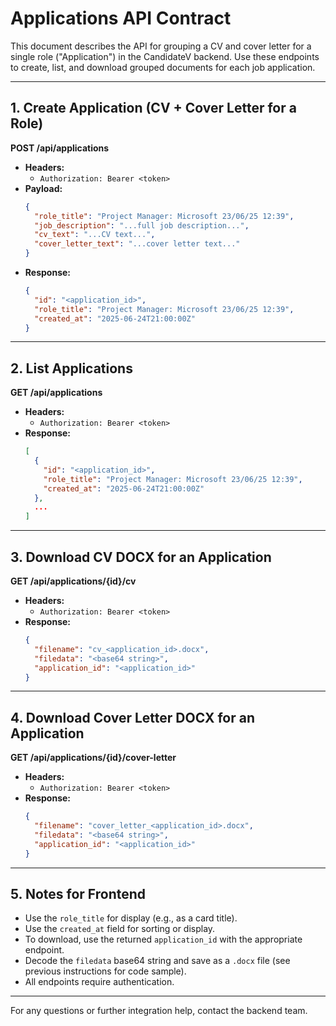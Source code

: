 # Applications API Contract

This document describes the API for grouping a CV and cover letter for a single role ("Application") in the CandidateV backend. Use these endpoints to create, list, and download grouped documents for each job application.

---

## 1. Create Application (CV + Cover Letter for a Role)

**POST /api/applications**

- **Headers:**
  - `Authorization: Bearer <token>`
- **Payload:**
  ```json
  {
    "role_title": "Project Manager: Microsoft 23/06/25 12:39",
    "job_description": "...full job description...",
    "cv_text": "...CV text...",
    "cover_letter_text": "...cover letter text..."
  }
  ```
- **Response:**
  ```json
  {
    "id": "<application_id>",
    "role_title": "Project Manager: Microsoft 23/06/25 12:39",
    "created_at": "2025-06-24T21:00:00Z"
  }
  ```

---

## 2. List Applications

**GET /api/applications**

- **Headers:**
  - `Authorization: Bearer <token>`
- **Response:**
  ```json
  [
    {
      "id": "<application_id>",
      "role_title": "Project Manager: Microsoft 23/06/25 12:39",
      "created_at": "2025-06-24T21:00:00Z"
    },
    ...
  ]
  ```

---

## 3. Download CV DOCX for an Application

**GET /api/applications/{id}/cv**

- **Headers:**
  - `Authorization: Bearer <token>`
- **Response:**
  ```json
  {
    "filename": "cv_<application_id>.docx",
    "filedata": "<base64 string>",
    "application_id": "<application_id>"
  }
  ```

---

## 4. Download Cover Letter DOCX for an Application

**GET /api/applications/{id}/cover-letter**

- **Headers:**
  - `Authorization: Bearer <token>`
- **Response:**
  ```json
  {
    "filename": "cover_letter_<application_id>.docx",
    "filedata": "<base64 string>",
    "application_id": "<application_id>"
  }
  ```

---

## 5. Notes for Frontend
- Use the `role_title` for display (e.g., as a card title).
- Use the `created_at` field for sorting or display.
- To download, use the returned `application_id` with the appropriate endpoint.
- Decode the `filedata` base64 string and save as a `.docx` file (see previous instructions for code sample).
- All endpoints require authentication.

---

For any questions or further integration help, contact the backend team. 